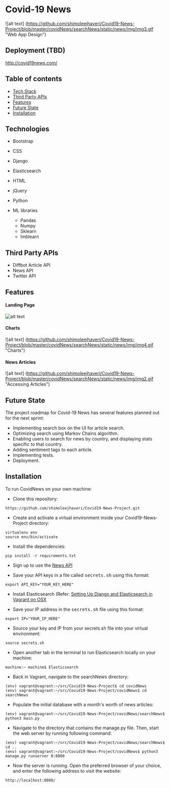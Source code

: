 # Covid-19 News
![alt text] (https://github.com/shimoleejhaveri/Covid19-News-Project/blob/master/covidNews/searchNews/static/news/img/img3.gif "Web App Design")

## Deployment (TBD)
http://covid19news.com/

## Table of contents
* [Tech Stack](#tech-stack)
* [Third Party APIs](#api)
* [Features](#features)
* [Future State](#future)
* [Installation](#installation)

## <a name="tech-stack"></a>Technologies
* Bootstrap
* CSS
* Django
* Elasticsearch
* HTML
* jQuery
* Python

* ML libraries
  - Pandas
  - Numpy
  - Sklearn
  - Imblearn

## <a name="api"></a>Third Party APIs
* Diffbot Article API
* News API
* Twitter API

## <a name="features"></a>Features

#### Landing Page

![alt text](https://github.com/shimoleejhaveri/Covid19-News-Project/blob/master/covidNews/searchNews/static/news/img/img1.gif "Landing Page")

#### Charts

![alt text] (https://github.com/shimoleejhaveri/Covid19-News-Project/blob/master/covidNews/searchNews/static/news/img/img4.gif "Charts")

#### News Articles

![alt text] (https://github.com/shimoleejhaveri/Covid19-News-Project/blob/master/covidNews/searchNews/static/news/img/img2.gif "Accessing Articles")

## <a name="future"></a>Future State
The project roadmap for Covid-19 News has several features planned out for the next sprint:
* Implementing search box on the UI for article search.
* Optimizing search using Markov Chains algorithm.
* Enabling users to search for news by country, and displaying stats specific to that country.
* Adding sentiment tags to each article.
* Implementing tests.
* Deployment.

## <a name="installation"></a>Installation
To run CovidNews on your own machine:
* Clone this repository: 
```
https://github.com/shimoleejhaveri/Covid19-News-Project.git
```

* Create and activate a virtual environment inside your Covid19-News-Project directory:
```
virtualenv env
source env/bin/activate
```

* Install the dependencies:
```
pip install -r requirements.txt
```
* Sign up to use the [News API](https://newsapi.org/)

* Save your API keys in a file called <kbd>secrets.sh</kbd> using this format:
```
export API_KEY="YOUR_KEY_HERE"
```
* Install Elasticsearch (Refer: <a target="_blank" href="https://medium.com/@shimoleejhaveri/setting-up-django-and-elasticsearch-in-vagrant-on-osx-596d27a6e9cd"> Setting Up Django and Elasticsearch in Vagrant on OSX </a> 

* Save your IP address in the <kbd>secrets.sh</kbd> file using this format:
```
export IP="YOUR_IP_HERE"
```
* Source your key and IP from your secrets.sh file into your virtual environment:
```
source secrets.sh
```
* Open another tab in the terminal to run Elasticsearch locally on your machine:
```
machine:~ machine$ Elasticsearch
```
* Back in Vagrant, navigate to the searchNews directory:
```
(env) vagrant@vagrant:~/src/Covid19-News-Project$ cd covidNews
(env) vagrant@vagrant:~/src/Covid19-News-Project/covidNews$ cd searchNews
```
* Populate the initial database with a month's worth of news articles:
```
(env) vagrant@vagrant:~/src/Covid19-News-Project/covidNews/searchNews$ python3 main.py
```
* Navigate to the directory that contains the manage.py file. Then, start the web server by running following command:
```
(env) vagrant@vagrant:~/src/Covid19-News-Project/covidNews/searchNews$ cd ..
(env) vagrant@vagrant:~/src/Covid19-News-Project/covidNews$ python3 manage.py runserver 0:8080
```
* Now the server is running. Open the preferred browser of your choice, and enter the following address to visit the website:
```
http://localhost:8080/
```
